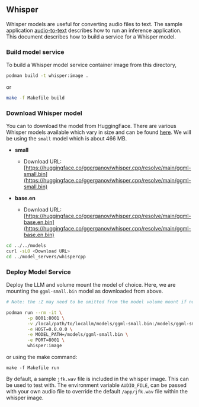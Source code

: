 ## Whisper

Whisper models are useful for converting audio files to text. The sample application [audio-to-text](../audio-to-text/README.md)
describes how to run an inference application. This document describes how to build a service for a Whisper model.

### Build model service

To build a Whisper model service container image from this directory,

```bash
podman build -t whisper:image .
```
or

```bash
make -f Makefile build 
```

### Download Whisper model

You can to download the model from HuggingFace. There are various Whisper models available which vary in size and can be found
[here](https://huggingface.co/ggerganov/whisper.cpp). We will be using the `small` model which is about 466 MB.

- **small**
    - Download URL: [https://huggingface.co/ggerganov/whisper.cpp/resolve/main/ggml-small.bin](https://huggingface.co/ggerganov/whisper.cpp/resolve/main/ggml-small.bin)

- **base.en**
    - Download URL: [https://huggingface.co/ggerganov/whisper.cpp/resolve/main/ggml-base.en.bin](https://huggingface.co/ggerganov/whisper.cpp/resolve/main/ggml-base.en.bin)

```bash
cd ../../models
curl -sLO <Download URL>
cd ../model_servers/whispercpp
```

### Deploy Model Service

Deploy the LLM and volume mount the model of choice.
Here, we are mounting the `ggml-small.bin` model as downloaded from above.

```bash
# Note: the :Z may need to be omitted from the model volume mount if not running on Linux

podman run --rm -it \
        -p 8001:8001 \
        -v /local/path/to/locallm/models/ggml-small.bin:/models/ggml-small.bin:Z,ro \
        -e HOST=0.0.0.0 \
        -e MODEL_PATH=/models/ggml-small.bin \
        -e PORT=8001 \
        whisper:image
```

or using the make command:

`make -f Makefile run`

By default, a sample `jfk.wav` file is included in the whisper image. This can be used to test with.
The environment variable `AUDIO_FILE`, can be passed with your own audio file to override the default `/app/jfk.wav` file within the whisper image.
